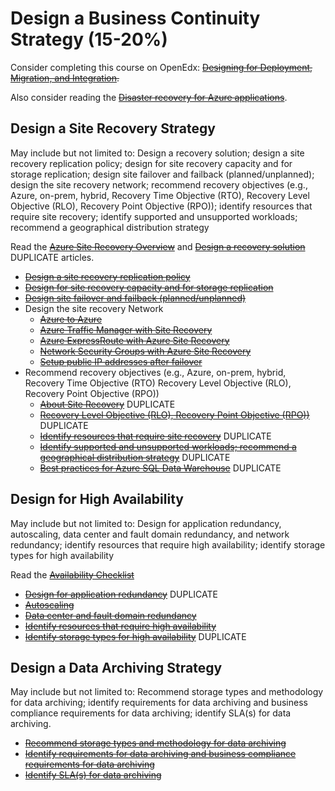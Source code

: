 # Design a Business Continuity Strategy (15-20%)

Consider completing this course on OpenEdx: ~~[Designing for Deployment, Migration, and Integration](https://openedx.microsoft.com/courses/course-v1:Microsoft+AZ-301.3+2019_T1/course/).~~

Also consider reading the ~~[Disaster recovery for Azure applications](https://docs.microsoft.com/en-us/azure/architecture/resiliency/disaster-recovery-azure-applications)~~.

## Design a Site Recovery Strategy
May include but not limited to: Design a recovery solution; design a site recovery replication policy; design for site recovery capacity and for storage replication; design site failover and failback (planned/unplanned); design the site recovery network; recommend recovery objectives (e.g., Azure, on-prem, hybrid, Recovery Time Objective (RTO), Recovery Level Objective (RLO), Recovery Point Objective (RPO)); identify resources that require site recovery; identify supported and unsupported workloads; recommend a geographical distribution strategy

Read the ~~[Azure Site Recovery Overview](https://docs.microsoft.com/en-us/azure/site-recovery/site-recovery-overview)~~ and ~~[Design a recovery solution](https://docs.microsoft.com/en-us/azure/architecture/resiliency/disaster-recovery-azure-applications)~~ DUPLICATE articles.

* ~~[Design a site recovery replication policy](https://docs.microsoft.com/en-us/azure/site-recovery/vmware-azure-set-up-replication)~~
* ~~[Design for site recovery capacity and for storage replication](https://docs.microsoft.com/en-us/azure/site-recovery/site-recovery-plan-capacity-vmware)~~
* ~~[Design site failover and failback (planned/unplanned)](https://docs.microsoft.com/en-us/azure/site-recovery/site-recovery-create-recovery-plans)~~
* Design the site recovery Network
    * ~~[Azure to Azure](https://docs.microsoft.com/en-us/azure/site-recovery/azure-to-azure-about-networking)~~
    * ~~[Azure Traffic Manager with Site Recovery](https://docs.microsoft.com/en-us/azure/site-recovery/concepts-traffic-manager-with-site-recovery)~~
    * ~~[Azure ExpressRoute with Azure Site Recovery](https://docs.microsoft.com/en-us/azure/site-recovery/concepts-expressroute-with-site-recovery)~~
    * ~~[Network Security Groups with Azure Site Recovery](https://docs.microsoft.com/en-us/azure/site-recovery/concepts-network-security-group-with-site-recovery)~~
    * ~~[Setup public IP addresses after failover](https://docs.microsoft.com/en-us/azure/site-recovery/concepts-public-ip-address-with-site-recovery)~~
* Recommend recovery objectives (e.g., Azure, on-prem, hybrid, Recovery Time Objective (RTO) Recovery Level Objective (RLO), Recovery Point Objective (RPO))  
    * ~~[About Site Recovery](https://docs.microsoft.com/en-us/azure/site-recovery/site-recovery-overview)~~ DUPLICATE
    * ~~[Recovery Level Objective (RLO), Recovery Point Objective (RPO))](https://docs.microsoft.com/en-us/azure/architecture/resiliency/)~~ DUPLICATE
    * ~~[Identify resources that require site recovery](https://docs.microsoft.com/en-us/azure/sql-data-warehouse/sql-data-warehouse-overview-what-is)~~ DUPLICATE
    * ~~[Identify supported and unsupported workloads; recommend a geographical distribution strategy](https://docs.microsoft.com/en-us/azure/sql-data-warehouse/massively-parallel-processing-mpp-architecture)~~ DUPLICATE
    * ~~[Best practices for Azure SQL Data Warehouse](https://docs.microsoft.com/en-us/azure/sql-data-warehouse/sql-data-warehouse-best-practices)~~ DUPLICATE

## Design for High Availability 
May include but not limited to: Design for application redundancy, autoscaling, data center and fault domain redundancy, and network redundancy; identify resources that require high availability; identify storage types for high availability

Read the ~~[Availability Checklist](https://docs.microsoft.com/en-us/azure/architecture/checklist/availability)~~
* ~~[Design for application redundancy](https://docs.microsoft.com/en-us/azure/architecture/checklist/resiliency)~~ DUPLICATE
* ~~[Autoscaling](https://docs.microsoft.com/en-us/azure/architecture/best-practices/auto-scaling)~~
* ~~[Data center and fault domain redundancy](https://docs.microsoft.com/en-us/azure/virtual-machines/windows/manage-availability)~~
* ~~[Identify resources that require high availability](https://docs.microsoft.com/en-us/azure/architecture/checklist/resiliency-per-service)~~
* ~~[Identify storage types for high availability](https://docs.microsoft.com/en-us/azure/architecture/checklist/resiliency)~~ DUPLICATE

## Design a Data Archiving Strategy
May include but not limited to: Recommend storage types and methodology for data archiving; identify requirements for data archiving and business compliance requirements for data archiving; identify SLA(s) for data archiving.

* ~~[Recommend storage types and methodology for data archiving](https://docs.microsoft.com/en-us/azure/storage/blobs/storage-blob-storage-tiers)~~
* ~~[Identify requirements for data archiving and business compliance requirements for data archiving](https://docs.microsoft.com/en-us/azure/storage/common/storage-compliance-offerings)~~
* ~~[Identify SLA(s) for data archiving](https://azure.microsoft.com/en-us/support/legal/sla/storage/v1_2/)~~
